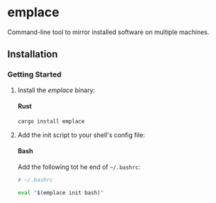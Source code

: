 # emplace
Command-line tool to mirror installed software on multiple machines.

## Installation

### Getting Started

1. Install the *emplace* binary:

   #### Rust
   
   ```sh
   cargo install emplace
   ```

2. Add the init script to your shell's config file:

   #### Bash
   
   Add the following tot he end of `~/.bashrc`:
   
   ```sh
   # ~/.bashrc
   
   eval "$(emplace init bash)"
   ```
